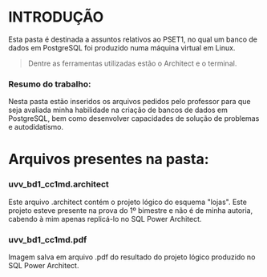 # INTRODUÇÃO
Esta pasta é destinada a assuntos relativos ao PSET1, no qual um banco de dados em PostgreSQL foi produzido numa máquina virtual em Linux.
> Dentre as ferramentas utilizadas estão o Architect e o terminal.
### Resumo do trabalho:
Nesta pasta estão inseridos os arquivos pedidos pelo professor para que seja avaliada minha habilidade na criação de bancos de dados em PostgreSQL, bem como desenvolver capacidades de solução de problemas e autodidatismo.
# Arquivos presentes na pasta:
### uvv_bd1_cc1md.architect
Este arquivo .architect contém o projeto lógico do esquema "lojas". Este projeto esteve presente na prova do 1º bimestre e não é de minha autoria, cabendo à mim apenas replicá-lo no SQL Power Architect.
### uvv_bd1_cc1md.pdf
Imagem salva em arquivo .pdf do resultado do projeto lógico produzido no SQL Power Architect.
